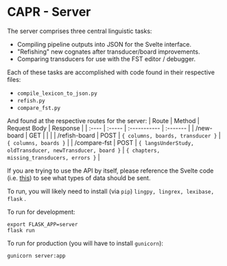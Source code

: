 # CAPR - Server

The server comprises three central linguistic tasks:
- Compiling pipeline outputs into JSON for the Svelte interface.
- "Refishing" new cognates after transducer/board improvements.
- Comparing transducers for use with the FST editor / debugger.

Each of these tasks are accomplished with code found in their respective files:
- `compile_lexicon_to_json.py`
- `refish.py`
- `compare_fst.py`

And found at the respective routes for the server:
| Route | Method | Request Body | Response |
| :---- | :----- | :----------- | :------- |
| /new-board | GET | | |
| /refish-board | POST | `{ columns, boards, transducer }` | `{ columns, boards }` |
| /compare-fst | POST | `{ langsUnderStudy, oldTransducer, newTransducer, board }` | `{ chapters, missing_transducers, errors }` |

If you are trying to use the API by itself, please reference the Svelte code (i.e. [this](https://github.com/knightss27/capr/blob/0ca6fe5d063f4f297487b9aa34ac66a3dedf0a24/cognate-app/src/App.svelte#L49)) to see what types of data should be sent.

To run, you will likely need to install (via `pip`) `lingpy, lingrex, lexibase, flask`
.

To run for development:
```
export FLASK_APP=server
flask run
```

To run for production (you will have to install `gunicorn`):
```
gunicorn server:app
```